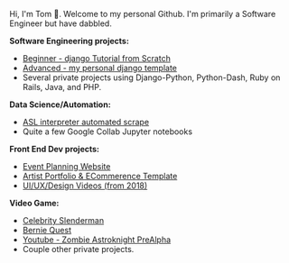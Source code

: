 Hi, I'm Tom 👋. Welcome to my personal Github. I'm primarily a Software Engineer but have dabbled.

**Software Engineering projects:**
- [Beginner - django Tutorial from Scratch](https://github.com/tomfried/django-tutorial-from-scratch)
- [Advanced - my personal django template](https://github.com/tomfried/django-tutorial-from-scratch](https://github.com/tomfried/cookie-cutter-django))
- Several private projects using Django-Python, Python-Dash, Ruby on Rails, Java, and PHP.

**Data Science/Automation:**
- [ASL interpreter automated scrape](https://github.com/tomfried/ASL-interpreter-automated-scrape)
- Quite a few Google Collab Jupyter notebooks

**Front End Dev projects:**
- [Event Planning Website](https://github.com/tomfried/Coronado-Cruising)
- [Artist Portfolio & ECommerence Template](https://github.com/tomfried/Artist-Portfolio-and-eCommerce-Template)
- [UI/UX/Design Videos (from 2018)](https://youtu.be/574aEl322C4?si=ZRR8sqL3TiYmKX6j)

**Video Game:**
- [Celebrity Slenderman](https://github.com/tomfried/Celebrity-Slenderman-Game)
- [Bernie Quest](https://github.com/tomfried/Bernie-Quest-Game)
- [Youtube - Zombie Astroknight PreAlpha](https://www.youtube.com/watch?v=sSLhPR28KW4)
- Couple other private projects.
